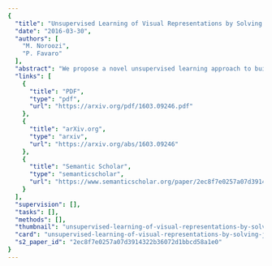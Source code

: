 ```yaml
---
{
  "title": "Unsupervised Learning of Visual Representations by Solving Jigsaw Puzzles",
  "date": "2016-03-30",
  "authors": [
    "M. Noroozi",
    "P. Favaro"
  ],
  "abstract": "We propose a novel unsupervised learning approach to build features suitable for object detection and classification. The features are pre-trained on a large dataset without human annotation and later transferred via fine-tuning on a different, smaller and labeled dataset. The pre-training consists of solving jigsaw puzzles of natural images. To facilitate the transfer of features to other tasks, we introduce the context-free network (CFN), a siamese-ennead convolutional neural network. The features correspond to the columns of the CFN and they process image tiles independently (i.e., free of context). The later layers of the CFN then use the features to identify their geometric arrangement. Our experimental evaluations show that the learned features capture semantically relevant content. We pre-train the CFN on the training set of the ILSVRC2012 dataset and transfer the features on the combined training and validation set of Pascal VOC 2007 for object detection (via fast RCNN) and classification. These features outperform all current unsupervised features with \\(51.8\\,\\%\\) for detection and \\(68.6\\,\\%\\) for classification, and reduce the gap with supervised learning (\\(56.5\\,\\%\\) and \\(78.2\\,\\%\\) respectively).",
  "links": [
    {
      "title": "PDF",
      "type": "pdf",
      "url": "https://arxiv.org/pdf/1603.09246.pdf"
    },
    {
      "title": "arXiv.org",
      "type": "arxiv",
      "url": "https://arxiv.org/abs/1603.09246"
    },
    {
      "title": "Semantic Scholar",
      "type": "semanticscholar",
      "url": "https://www.semanticscholar.org/paper/2ec8f7e0257a07d3914322b36072d1bbcd58a1e0"
    }
  ],
  "supervision": [],
  "tasks": [],
  "methods": [],
  "thumbnail": "unsupervised-learning-of-visual-representations-by-solving-jigsaw-puzzles-thumb.jpg",
  "card": "unsupervised-learning-of-visual-representations-by-solving-jigsaw-puzzles-card.jpg",
  "s2_paper_id": "2ec8f7e0257a07d3914322b36072d1bbcd58a1e0"
}
---
```


